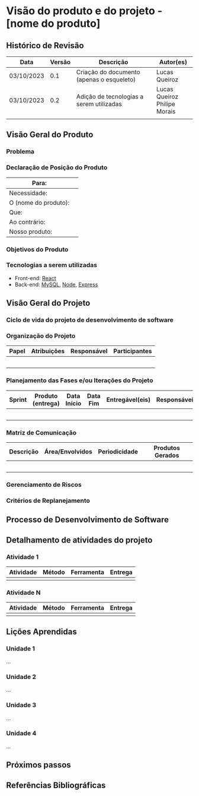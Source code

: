 # Visão do produto e do projeto - [nome do produto]

## Histórico de Revisão

| Data       | Versão | Descrição                                 | Autor(es)                       |
| ---------- | ------ | ----------------------------------------- | ------------------------------- |
| 03/10/2023 | 0.1    | Criação do documento (apenas o esqueleto) | Lucas Queiroz                   |
| 03/10/2023 | 0.2    | Adição de tecnologias a serem utilizadas  | Lucas Queiroz<br>Philipe Morais |
|            |        |                                           |                                 |

## Visão Geral do Produto

### Problema



### Declaração de Posição do Produto

| Para:                |      |
| -------------------- | ---- |
| Necessidade:         |      |
| O (nome do produto): |      |
| Que:                 |      |
| Ao contrário:        |      |
| Nosso produto:       |      |



### Objetivos do Produto



### Tecnologias a serem utilizadas

- Front-end: [React](https://react.dev)
- Back-end: [MySQL](https://mysql.com), [Node](https://nodejs.org), [Express](https://expressjs.com)

## Visão Geral do Projeto

### Ciclo de vida do projeto de desenvolvimento de software



### Organização do Projeto

| Papel | Atribuições | Responsável | Participantes |
| ----- | ----------- | ----------- | ------------- |
|       |             |             |               |
|       |             |             |               |
|       |             |             |               |
|       |             |             |               |
|       |             |             |               |



### Planejamento das Fases e/ou Iterações do Projeto

| Sprint | Produto (entrega) | Data Início | Data Fim | Entregável(eis) | Responsáveis | % conclusão |
| ------ | ----------------- | ----------- | -------- | --------------- | ------------ | ----------- |
|        |                   |             |          |                 |              |             |
|        |                   |             |          |                 |              |             |
|        |                   |             |          |                 |              |             |
|        |                   |             |          |                 |              |             |
|        |                   |             |          |                 |              |             |



### Matriz de Comunicação

| Descrição | Área/Envolvidos | Periodicidade | Produtos Gerados |
| --------- | --------------- | ------------- | ---------------- |
|           |                 |               |                  |
|           |                 |               |                  |
|           |                 |               |                  |
|           |                 |               |                  |
|           |                 |               |                  |



### Gerenciamento de Riscos



### Critérios de Replanejamento



## Processo de Desenvolvimento de Software



## Detalhamento de atividades do projeto

### Atividade 1

| Atividade | Método | Ferramenta | Entrega |
| --------- | ------ | ---------- | ------- |
|           |        |            |         |



### Atividade N

| Atividade | Método | Ferramenta | Entrega |
| --------- | ------ | ---------- | ------- |
|           |        |            |         |



## Lições Aprendidas

### Unidade 1

...

### Unidade 2

...

### Unidade 3

...

### Unidade 4

...



## Próximos passos



## Referências Bibliográficas

